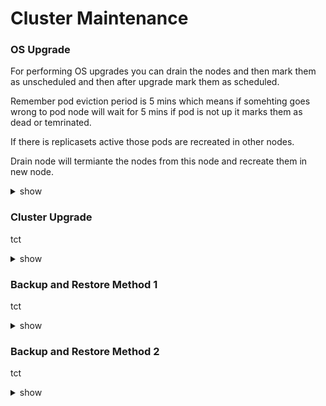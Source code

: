 # Cluster Maintenance

### OS Upgrade

For performing OS upgrades you can drain the nodes and then mark them as unscheduled and then after upgrade mark them as scheduled.

Remember pod eviction period is 5 mins which means if somehting goes wrong to pod node will wait for 5 mins if pod is not up it marks them as dead or temrinated.

If there is replicasets active those pods are recreated in other nodes.

Drain node will termiante the nodes from this node and recreate them in new node.
<details><summary>show</summary>
<p>
  
```bash
kubectl drain node01 --ignore-daemonsets

k get nodes
k get pods
k get pods -n default 
k describe pods
k describe pods -o wide
k get pods -n default -o wide
k drain node01 
clear
kubectl drain node01 --ignore-daemonsets
k get nodes
k describe node node01 
k get pods all -o wide
k get pods -o wide
k uncordon node01 
k get pods -o wide
k describe nodes controlplane 
clear
k get nodes
kubectl drain node01 --ignore-daemonsets
k get pods -o wide
k cordon node01 
```

</p>
</details>

### Cluster Upgrade

tct

<details><summary>show</summary>
<p>
  
```bash
k logs webapp-1
```

</p>
</details>

### Backup and Restore Method 1

tct

<details><summary>show</summary>
<p>
  
```bash
k logs webapp-1
```

</p>
</details>

### Backup and Restore Method 2

tct

<details><summary>show</summary>
<p>
  
```bash
k logs webapp-1
```

</p>
</details>
